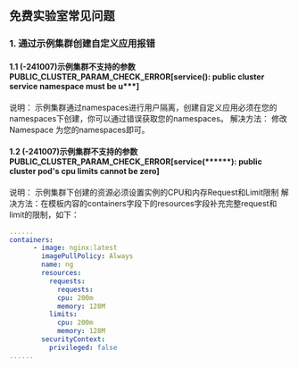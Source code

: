 ## 免费实验室常见问题

### 1. 通过示例集群创建自定义应用报错
#### 1.1 (-241007)示例集群不支持的参数 PUBLIC_CLUSTER_PARAM_CHECK_ERROR[service(******): public cluster service namespace must be u*********]
说明： 示例集群通过namespaces进行用户隔离，创建自定义应用必须在您的namespaces下创建，你可以通过错误获取您的namespaces。
解决方法： 修改Namespace 为您的namespaces即可。

#### 1.2 (-241007)示例集群不支持的参数 PUBLIC_CLUSTER_PARAM_CHECK_ERROR[service(******): public cluster pod's cpu limits cannot be zero]

说明： 示例集群下创建的资源必须设置实例的CPU和内存Request和Limit限制
解决方法：在模板内容的containers字段下的resources字段补充完整request和limit的限制，如下：
```yaml
......
containers:
      - image: nginx:latest
        imagePullPolicy: Always
        name: ng
        resources:
          requests:
            requests:
            cpu: 200m
            memory: 128M
          limits:
            cpu: 200m
            memory: 128M
        securityContext:    
          privileged: false
......
```
